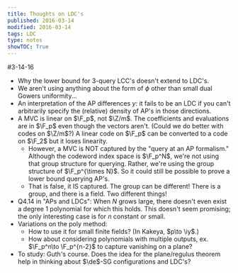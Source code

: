 ```yaml
---
title: Thoughts on LDC's
published: 2016-03-14
modified: 2016-03-14
tags: LDC
type: notes
showTOC: True
---
```


#3-14-16

* Why the lower bound for 3-query LCC's doesn't extend to LDC's.
* We aren't using anything about the form of $\phi$ other than small dual Gowers uniformity...
* An interpretation of the AP differences $y$: it fails to be an LDC if you can't arbitrarily specify the (relative) density of AP's in those directions.
* A MVC is linear on $\F_p$, not $\Z/m$. The coefficients and evaluations are in $\F_p$ even though the vectors aren't. (Could we do better with codes on $\Z/m$?) A linear code on $\F_p$ can be converted to a code on $\F_2$ but it loses linearity.
    * However, a MVC is NOT captured by the "query at an AP formalism." Although the codeword index space is $\F_p^N$, we're not using that group structure for querying. Rather, we're using the group structure of $\F_p^{\times N}$. So it could still be possible to prove a lower bound querying AP's.
	* That is false, it IS captured. The group can be different! There is a group, and there is a field. Two different things!
* Q4.14 in "APs and LDCs": When $N$ grows large, there doesn't even exist a degree 1 polynomial for which this holds. This doesn't seem promising; the only interesting case is for $n$ constant or small.
* Variations on the poly method:
    * How to use it for small finite fields? (In Kakeya, $p\to \iy$.)
	* How about considering polynomials with multiple outputs, ex. $\F_p^n\to \F_p^{n-2}$ to capture vanishing on a plane?
* To study: Guth's course. Does the idea for the plane/regulus theorem help in thinking about $\de$-SG configurations and LDC's?
